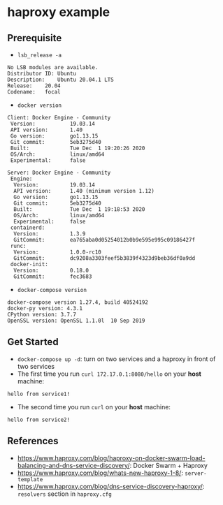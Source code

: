 # haproxy example

## Prerequisite
* `lsb_release -a`
```
No LSB modules are available.
Distributor ID:	Ubuntu
Description:	Ubuntu 20.04.1 LTS
Release:	20.04
Codename:	focal
```
* `docker version`
```
Client: Docker Engine - Community
 Version:           19.03.14
 API version:       1.40
 Go version:        go1.13.15
 Git commit:        5eb3275d40
 Built:             Tue Dec  1 19:20:26 2020
 OS/Arch:           linux/amd64
 Experimental:      false

Server: Docker Engine - Community
 Engine:
  Version:          19.03.14
  API version:      1.40 (minimum version 1.12)
  Go version:       go1.13.15
  Git commit:       5eb3275d40
  Built:            Tue Dec  1 19:18:53 2020
  OS/Arch:          linux/amd64
  Experimental:     false
 containerd:
  Version:          1.3.9
  GitCommit:        ea765aba0d05254012b0b9e595e995c09186427f
 runc:
  Version:          1.0.0-rc10
  GitCommit:        dc9208a3303feef5b3839f4323d9beb36df0a9dd
 docker-init:
  Version:          0.18.0
  GitCommit:        fec3683
```
* `docker-compose version`
```
docker-compose version 1.27.4, build 40524192
docker-py version: 4.3.1
CPython version: 3.7.7
OpenSSL version: OpenSSL 1.1.0l  10 Sep 2019
```

## Get Started
* `docker-compose up -d`: turn on two services and a haproxy in front of two services
* The first time you run `curl 172.17.0.1:8080/hello` on your **host** machine:
```
hello from service1!
```
* The second time you run `curl` on your **host** machine:
```
hello from service2!
```

## References
* <https://www.haproxy.com/blog/haproxy-on-docker-swarm-load-balancing-and-dns-service-discovery/>: Docker Swarm + Haproxy
* <https://www.haproxy.com/blog/whats-new-haproxy-1-8/>: `server-template`
* <https://www.haproxy.com/blog/dns-service-discovery-haproxy/>: `resolvers` section in `haproxy.cfg`
